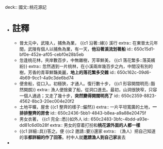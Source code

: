 deck:: 國文::桃花源記

- # 註釋
	- 晉太元中，武陵人，捕魚為業， {{c1 沿著::緣}} 溪行
	  extra:: 在東晉太元年間，武陵有個人以捕魚為業，有一天，**他沿著溪流划著船**
	  id:: 650c15d1-bf0e-452e-af05-cebf0e28b5eb
	- 忽逢桃花林，夾岸數百步，中無雜樹，芳草鮮美， {{c1 落花繁多::落英繽紛}}
	  extra:: 忽然遇到一片桃林，在小溪兩岸幾百步之內，中間沒有別的樹，芳香的青草鮮豔美麗，**地上的落花繁多交雜**
	  id:: 650c162c-09d6-4b69-9cc1-4a9c3de6bd74
	- 便舍船，從口入。初極狹，才通人。復行數十步， {{c1 形容開闊明亮::豁然開朗}}
	  extra:: 漁人便捨棄了船，從洞口進去。最初，山洞很狹窄，只容一個人通過；又走了幾十步，**突然變得開闊明亮了**
	  id:: 650c2359-8823-4562-8bc3-20ec004e20f2
	- 土地平曠，屋舍 {{c1 整齊的樣子::儼然}}
	  extra:: 一片平坦寬廣的土地，**一排排整齊的房舍**
	  id:: 650c2436-5bb1-4843-b8ea-a9a88e20475f
	- 男女衣著， {{c1 完全::悉}}如外人
	  id:: 650c2483-3bfc-4bdd-a93e-dd81c6d0b28f
	  extra:: 男女的穿着打扮和**桃花源外面的人都一樣**
	- {{c1 詳細::具}}答之。便 {{c2 邀請::要}}還家
	  extra:: （漁人）把自己知道的事**都詳細的作了回答**。村中人就**邀請漁人到自己家**裏去
-